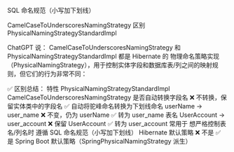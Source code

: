 


SQL 命名规范（小写加下划线）

CamelCaseToUnderscoresNamingStrategy   区别  PhysicalNamingStrategyStandardImpl


ChatGPT 说：
CamelCaseToUnderscoresNamingStrategy 和 PhysicalNamingStrategyStandardImpl 都是 Hibernate 的 物理命名策略实现（PhysicalNamingStrategy），用于控制实体字段和数据库表/列之间的映射规则，但它们的行为非常不同：

✅ 区别总结：
特性	PhysicalNamingStrategyStandardImpl	CamelCaseToUnderscoresNamingStrategy
是否自动转换字段名	❌ 不转换，保留实体类中的字段名	✅ 自动将驼峰命名转换为下划线命名
userName → user_name	❌ 不变，仍为 userName	✅ 转为 user_name
表名 UserAccount → user_account	❌ 保留 UserAccount	✅ 转为 user_account
常用于	想严格控制表名/列名时	遵循 SQL 命名规范（小写加下划线）
Hibernate 默认策略	❌ 不是	✅ 是 Spring Boot 默认策略（SpringPhysicalNamingStrategy 派生）

